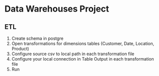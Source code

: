# Data Warehouses Project

## ETL

1. Create schema in postgre
2. Open transformations for dimensions tables (Customer, Date, Location, Product)
3. Configure source csv to local path in each transformation file
4. Configure your local connection in Table Output in each transformation file
5. Run
